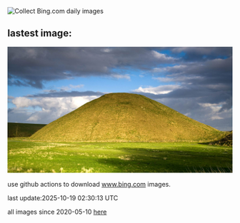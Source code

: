 ![Collect Bing.com daily images](https://github.com/counter2015/bing-daily-images/workflows/Collect%20Bing.com%20daily%20images/badge.svg)
## lastest image:
![](images/img.jpg)

use github actions to download www.bing.com images.

last update:2025-10-19 02:30:13 UTC

all images since 2020-05-10 [here](https://github.com/counter2015/bing-daily-images/tree/master/images) 
